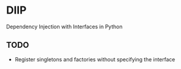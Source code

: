 # DIIP

Dependency Injection with Interfaces in Python

## TODO

- Register singletons and factories without specifying the interface

